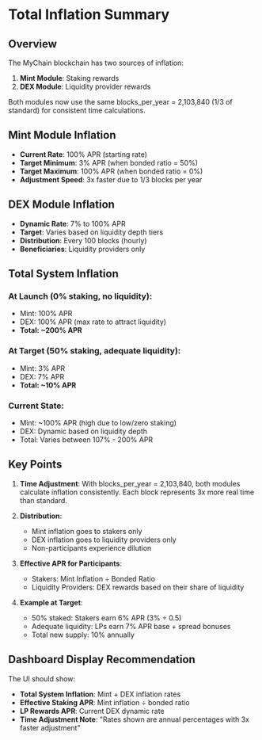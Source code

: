 # Total Inflation Summary

## Overview
The MyChain blockchain has two sources of inflation:
1. **Mint Module**: Staking rewards
2. **DEX Module**: Liquidity provider rewards

Both modules now use the same blocks_per_year = 2,103,840 (1/3 of standard) for consistent time calculations.

## Mint Module Inflation
- **Current Rate**: 100% APR (starting rate)
- **Target Minimum**: 3% APR (when bonded ratio = 50%)
- **Target Maximum**: 100% APR (when bonded ratio = 0%)
- **Adjustment Speed**: 3x faster due to 1/3 blocks per year

## DEX Module Inflation
- **Dynamic Rate**: 7% to 100% APR
- **Target**: Varies based on liquidity depth tiers
- **Distribution**: Every 100 blocks (hourly)
- **Beneficiaries**: Liquidity providers only

## Total System Inflation

### At Launch (0% staking, no liquidity):
- Mint: 100% APR
- DEX: 100% APR (max rate to attract liquidity)
- **Total: ~200% APR**

### At Target (50% staking, adequate liquidity):
- Mint: 3% APR
- DEX: 7% APR
- **Total: ~10% APR**

### Current State:
- Mint: ~100% APR (high due to low/zero staking)
- DEX: Dynamic based on liquidity depth
- Total: Varies between 107% - 200% APR

## Key Points

1. **Time Adjustment**: With blocks_per_year = 2,103,840, both modules calculate inflation consistently. Each block represents 3x more real time than standard.

2. **Distribution**:
   - Mint inflation goes to stakers only
   - DEX inflation goes to liquidity providers only
   - Non-participants experience dilution

3. **Effective APR for Participants**:
   - Stakers: Mint Inflation ÷ Bonded Ratio
   - Liquidity Providers: DEX rewards based on their share of liquidity

4. **Example at Target**:
   - 50% staked: Stakers earn 6% APR (3% ÷ 0.5)
   - Adequate liquidity: LPs earn 7% APR base + spread bonuses
   - Total new supply: 10% annually

## Dashboard Display Recommendation
The UI should show:
- **Total System Inflation**: Mint + DEX inflation rates
- **Effective Staking APR**: Mint inflation ÷ bonded ratio
- **LP Rewards APR**: Current DEX dynamic rate
- **Time Adjustment Note**: "Rates shown are annual percentages with 3x faster adjustment"